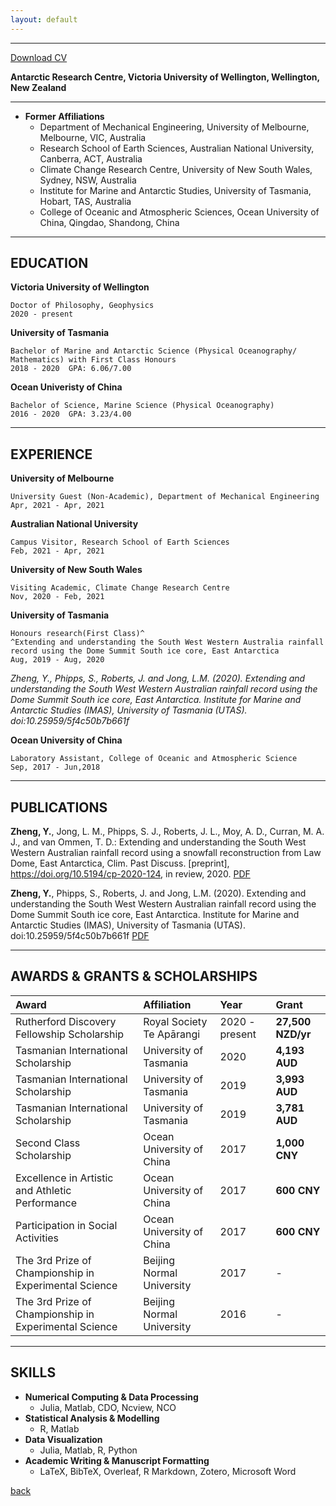 ```yaml
---
layout: default
---
```


* * *


<a href="assets/Yaowen_Zheng_CV.pdf">Download CV</a>

**Antarctic Research Centre, Victoria University of Wellington, Wellington, New Zealand**

* * *

- **Former Affiliations**
  - Department of Mechanical Engineering, University of Melbourne, Melbourne, VIC, Australia
  - Research School of Earth Sciences, Australian National University, Canberra, ACT, Australia
  - Climate Change Research Centre, University of New South Wales, Sydney, NSW, Australia
  - Institute for Marine and Antarctic Studies, University of Tasmania, Hobart, TAS, Australia
  - College of Oceanic and Atmospheric Sciences, Ocean University of China, Qingdao, Shandong, China

* * *

## EDUCATION

**Victoria University of Wellington** 

    Doctor of Philosophy, Geophysics                     
    2020 - present 


**University of Tasmania**  

    Bachelor of Marine and Antarctic Science (Physical Oceanography/ Mathematics) with First Class Honours
    2018 - 2020  GPA: 6.06/7.00
    
**Ocean Univeristy of China**

    Bachelor of Science, Marine Science (Physical Oceanography)
    2016 - 2020  GPA: 3.23/4.00

* * *

## EXPERIENCE

**University of Melbourne**

    University Guest (Non-Academic), Department of Mechanical Engineering
    Apr, 2021 - Apr, 2021

**Australian National University**

    Campus Visitor, Research School of Earth Sciences
    Feb, 2021 - Apr, 2021

**University of New South Wales**

    Visiting Academic, Climate Change Research Centre
    Nov, 2020 - Feb, 2021

**University of Tasmania**

    Honours research(First Class)^
    ^Extending and understanding the South West Western Australia rainfall record using the Dome Summit South ice core, East Antarctica
    Aug, 2019 - Aug, 2020

_Zheng, Y., Phipps, S., Roberts, J. and Jong, L.M. (2020). Extending and understanding the South West Western Australian rainfall record using the Dome Summit South ice core, East Antarctica. Institute for Marine and Antarctic Studies (IMAS), University of Tasmania (UTAS). doi:10.25959/5f4c50b7b661f_

**Ocean University of China**

    Laboratory Assistant, College of Oceanic and Atmospheric Science
    Sep, 2017 - Jun,2018

* * *

## PUBLICATIONS 

**Zheng, Y.**, Jong, L. M., Phipps, S. J., Roberts, J. L., Moy, A. D., Curran, M. A. J., and van Ommen, T. D.: Extending and understanding the South West Western Australian rainfall record using a snowfall reconstruction from Law Dome, East Antarctica, Clim. Past Discuss. [preprint], https://doi.org/10.5194/cp-2020-124, in review, 2020.
[PDF](https://cp.copernicus.org/preprints/cp-2020-124/cp-2020-124.pdf)

**Zheng, Y.**, Phipps, S., Roberts, J. and Jong, L.M. (2020). Extending and understanding the South West Western Australian rainfall record using the Dome Summit South ice core, East Antarctica. Institute for Marine and Antarctic Studies (IMAS), University of Tasmania (UTAS). doi:10.25959/5f4c50b7b661f
[PDF](https://data.imas.utas.edu.au/attachments/47848595-038b-46b3-ba75-6f52d5295a62/Thesis_Yaowen_ZHENG.pdf)

* * *

## AWARDS & GRANTS & SCHOLARSHIPS

| Award                                               |Affiliation              | Year          | Grant             |
|:----------------------------------------------------|:------------------------|:--------------|:------------------|
|Rutherford Discovery Fellowship Scholarship          |Royal Society Te Apārangi| 2020 - present| **27,500 NZD/yr** |
|Tasmanian International Scholarship                  |University of Tasmania   | 2020          | **4,193 AUD**     |
|Tasmanian International Scholarship                  |University of Tasmania   | 2019          | **3,993 AUD**     |
|Tasmanian International Scholarship                  |University of Tasmania   | 2019          | **3,781 AUD**     |
|Second Class Scholarship                             |Ocean University of China| 2017          | **1,000 CNY**     | 
|Excellence in Artistic and Athletic Performance      |Ocean University of China| 2017          | **600 CNY**       |
|Participation in Social Activities                   |Ocean University of China| 2017          | **600 CNY**       |
|The 3rd Prize of Championship in Experimental Science|Beijing Normal University| 2017          | -                 |
|The 3rd Prize of Championship in Experimental Science|Beijing Normal University| 2016          | -                 |


* * *

## SKILLS

- **Numerical Computing & Data Processing**
  - Julia, Matlab, CDO, Ncview, NCO
- **Statistical Analysis & Modelling**
  - R, Matlab
- **Data Visualization**
  - Julia, Matlab, R, Python
- **Academic Writing & Manuscript Formatting**
  - LaTeX, BibTeX, Overleaf, R Markdown, Zotero, Microsoft Word

[back](./)
